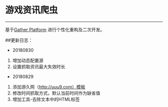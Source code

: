 # 游戏资讯爬虫

------

基于[Gather Platform](https://github.com/gsh199449/spider) 进行个性化重构及二次开发。

##更新日志：
- 20180830
1. 增加动态配置源
2. 设置抓取资讯最大失效时长

- 20180829
1. 添加游久网（http://uuu9.com）模板
2. 修改时间抓取方式，默认当前时间作为缺省值
3. 增加工具-去除文本中的HTML标签
